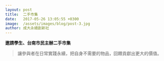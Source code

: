 ```yaml
---
layout: post
title:  二手市集
date:   2017-05-26 13:05:55 +0300
image:  /assets/images/blog/post-3.jpg
author: 成大永續創新社
---
```


**邀請學生、台南市民主辦二手市集**

> 讓參與者在日常實踐永續，把自身不需要的物品，回饋貢獻出更大的價值。